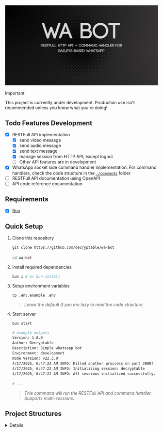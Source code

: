 ![WA Bot](./public/banner.jpg)

> [!IMPORTANT]
> This project is currently under development. Production use isn't recommended unless you know what you're doing!

## Todo Features Development

- [x] RESTFull API implementation
  - [x] send video message
  - [x] send audio message
  - [x] send text message
  - [x] manage session from HTTP API, except logout
  - [ ] Other API features are in development
- [x] WhatsApp socket side command handler implementation. For command handlers, check the code structure in the [`./commands`](./commands/) folder
- [ ] RESTFull API documentation using OpenAPI
- [ ] API code reference documentation

## Requirements

- [x] [Bun](https://bun.sh/)

## Quick Setup

1. Clone this repository

    ```sh
    git clone https://github.com/decryptable/wa-bot

    cd wa-bot
    ```

2. Install required dependencies

    ```sh
    bun i # or bun install
    ```

3. Setup environment variables

    ```sh
    cp .env.example .env
    ```

    > _Leave the default if you are lazy to read the code structure._

4. Start server

    ```sh
    bun start
    ```

    ```sh
    # example outputs
    Version: 1.0.0
    Author: Decryptable
    Description: Simple whatsapp bot
    Environment: development
    Node Version: v22.3.0
    4/17/2025, 6:47:22 AM INFO: Killed another proccess on port 3000!
    4/17/2025, 6:47:22 AM INFO: Initializing session: decryptable
    4/17/2025, 6:47:22 AM INFO: All sessions initialized successfully. Total: 1

    # ...
    ```

    > _This command will run the RESTFull API and command handler. Supports multi-sessions._

## Project Structures

<details>

```log
wa-bot
├── .env.example
├── .env.local
├── .gitignore
├── bun.lockb
├── bunfig.toml
├── package.json
├── preload.ts
├── README.md
├── server.ts
├── tsconfig.json
├── commands/
│   ├── ... command handlers
├── lib/
│   ├── logger.ts
│   ├── matchRoute.ts
│   ├── routesLoader.ts
│   ├── sessions.ts
│   ├── socket.ts
│   └── utils.ts
├── public/
│   └── banner.jpg
└── routes/
    ├── index.ts
    └── api/
        ├── sessions.ts
        ├── status.ts
        └── [sessionId]/
            ├── getContacts.ts
            ├── init.ts
            ├── logout.ts
            ├── qr.ts
            ├── sendAudioMessage.ts
            ├── sendVideoMessage.ts
            ├── sendTextMessage.ts
            └── status.ts
```

</details>
